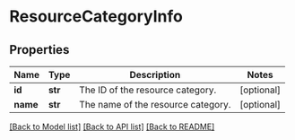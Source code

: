 # ResourceCategoryInfo

## Properties
Name | Type | Description | Notes
------------ | ------------- | ------------- | -------------
**id** | **str** | The ID of the resource category. | [optional] 
**name** | **str** | The name of the resource category. | [optional] 

[[Back to Model list]](../README.md#documentation-for-models) [[Back to API list]](../README.md#documentation-for-api-endpoints) [[Back to README]](../README.md)


